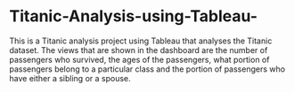 # Titanic-Analysis-using-Tableau-
This is a Titanic analysis project using Tableau that analyses the Titanic dataset. The views that are shown in the dashboard are the number of passengers who survived, the ages of the passengers, what portion of passengers belong to a particular class and the portion of passengers who have either a sibling or a spouse. 
